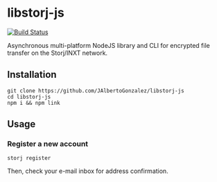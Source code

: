 # libstorj-js
[![Build Status](https://travis-ci.org/JAlbertoGonzalez/libstorj-js.svg?branch=master)](https://travis-ci.org/JAlbertoGonzalez/libstorj-js)

Asynchronous multi-platform NodeJS library and CLI for encrypted file transfer on the Storj/INXT network.

## Installation

```
git clone https://github.com/JAlbertoGonzalez/libstorj-js
cd libstorj-js
npm i && npm link
```


## Usage

### Register a new account

```
storj register
```

Then, check your e-mail inbox for address confirmation.
